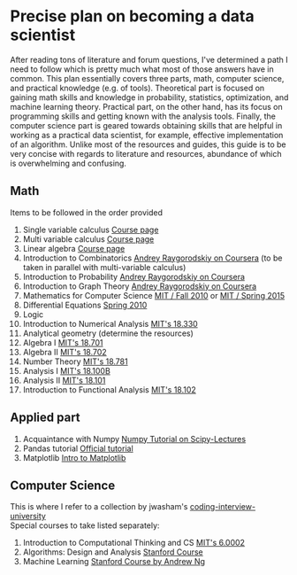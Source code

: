 # Precise plan on becoming a data scientist
After reading tons of literature and forum questions, I've determined a path I need to follow which is pretty much what most of those answers have in common. This plan essentially covers three parts, math, computer science, and practical knowledge (e.g. of tools). Theoretical part is focused on gaining math skills and knowledge in probability, statistics, optimization, and machine learning theory. Practical part, on the other hand, has its focus on programming skills and getting known with the analysis tools. Finally, the computer science part is geared towards obtaining skills that are helpful in working as a practical data scientist, for example, effective implementation of an algorithm.
Unlike most of the resources and guides, this guide is to be very concise with regards to literature and resources, abundance of which is overwhelming and confusing.

## Math
Items to be followed in the order provided

1. Single variable calculus [Course page](https://ocw.mit.edu/courses/mathematics/18-01-single-variable-calculus-fall-2006/)
2. Multi variable calculus [Course page](https://ocw.mit.edu/courses/mathematics/18-02-multivariable-calculus-fall-2007/)
3. Linear algebra [Course page](https://ocw.mit.edu/courses/mathematics/18-06-linear-algebra-spring-2010/)
4. Introduction to Combinatorics [Andrey Raygorodskiy on Coursera](https://www.coursera.org/learn/kombinatorika-dlya-nachinayushchikh/home/welcome) (to be taken in parallel with multi-variable calculus)
5. Introduction to Probability [Andrey Raygorodskiy on Coursera](https://www.coursera.org/learn/probability-theory-basics/home/welcome)
6. Introduction to Graph Theory [Andrey Raygorodskiy on Coursera](https://www.coursera.org/learn/teoriya-grafov/home/welcome)
7. Mathematics for Computer Science [MIT / Fall 2010](https://ocw.mit.edu/courses/electrical-engineering-and-computer-science/6-042j-mathematics-for-computer-science-fall-2010/video-lectures/lecture-4-number-theory-i/) or [MIT / Spring 2015](https://ocw.mit.edu/courses/electrical-engineering-and-computer-science/6-042j-mathematics-for-computer-science-spring-2015/)
8. Differential Equations [Spring 2010](https://ocw.mit.edu/courses/mathematics/18-03-differential-equations-spring-2010/syllabus/)
9. Logic
9. Introduction to Numerical Analysis [MIT's 18.330](https://ocw.mit.edu/courses/mathematics/18-330-introduction-to-numerical-analysis-spring-2004/)
10. Analytical geometry (determine the resources)
10. Algebra I [MIT's 18.701](https://ocw.mit.edu/courses/mathematics/18-701-algebra-i-fall-2010/syllabus/)
11. Algebra II [MIT's 18.702](https://ocw.mit.edu/courses/mathematics/18-702-algebra-ii-spring-2011/index.htm)
12. Number Theory [MIT's 18.781](https://ocw.mit.edu/courses/mathematics/18-781-theory-of-numbers-spring-2012/syllabus/)
10. Analysis I [MIT's 18.100B](https://ocw.mit.edu/courses/mathematics/18-100b-analysis-i-fall-2010/syllabus/)
11. Analysis II [MIT's 18.101](https://ocw.mit.edu/courses/mathematics/18-101-analysis-ii-fall-2005/)
12. Introduction to Functional Analysis [MIT's 18.102](https://ocw.mit.edu/courses/mathematics/18-102-introduction-to-functional-analysis-spring-2009/syllabus/)

## Applied part
1. Acquaintance with Numpy [Numpy Tutorial on Scipy-Lectures](http://www.scipy-lectures.org/intro/numpy/index.html)
2. Pandas tutorial [Official tutorial](http://pandas.pydata.org/pandas-docs/stable/tutorials.html) 
3. Matplotlib [Intro to Matplotlib](http://www.scipy-lectures.org/intro/matplotlib/index.html)

## Computer Science
This is where I refer to a collection by jwasham's [coding-interview-university](https://github.com/jwasham/coding-interview-university)  
Special courses to take listed separately:
1. Introduction to Computational Thinking and CS [MIT's 6.0002](https://ocw.mit.edu/courses/electrical-engineering-and-computer-science/6-0002-introduction-to-computational-thinking-and-data-science-fall-2016/index.htm)
2. Algorithms: Design and Analysis [Stanford Course](https://lagunita.stanford.edu/courses/course-v1:Engineering+Algorithms1+SelfPaced/about)
3. Machine Learning [Stanford Course by Andrew Ng](http://cs229.stanford.edu/)
